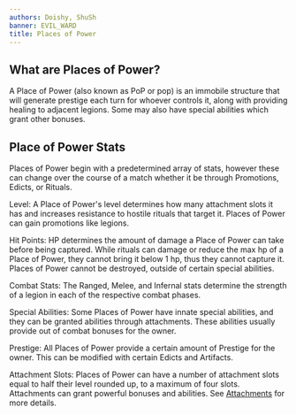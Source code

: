 ```yaml
---
authors: Doishy, ShuSh
banner: EVIL_WARD
title: Places of Power
---
```


## What are Places of Power?

A Place of Power (also known as PoP or pop) is an immobile structure that will generate prestige each turn for whoever controls it, along with providing healing to adjacent legions. Some may also have special abilities which grant other bonuses.

## Place of Power Stats

Places of Power begin with a predetermined array of stats, however these can change over the course of a match whether it be through Promotions, Edicts, or Rituals.

Level: A Place of Power's level determines how many attachment slots it has and increases resistance to hostile rituals that target it. Places of Power can gain promotions like legions.

Hit Points: HP determines the amount of damage a Place of Power can take before being captured. While rituals can damage or reduce the max hp of a Place of Power, they cannot bring it below 1 hp, thus they cannot capture it. Places of Power cannot be destroyed, outside of certain special abilities.

Combat Stats: The Ranged, Melee, and Infernal stats determine the strength of a legion in each of the respective combat phases.

Special Abilities: Some Places of Power have innate special abilities, and they can be granted abilities through attachments. These abilities usually provide out of combat bonuses for the owner.

Prestige: All Places of Power provide a certain amount of Prestige for the owner. This can be modified with certain Edicts and Artifacts.

Attachment Slots: Places of Power can have a number of attachment slots equal to half their level rounded up, to a maximum of four slots. Attachments can grant powerful bonuses and abilities. See [Attachments][attachments] for more details.


[attachments]: /core-mechanics/attachments
			